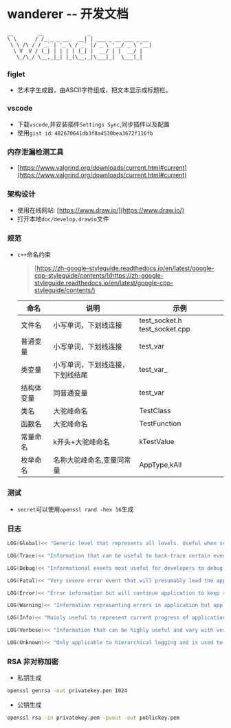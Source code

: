 # wanderer -- 开发文档

```
__        __              _                    
\ \      / /_ _ _ __   __| | ___ _ __ ___ _ __ 
 \ \ /\ / / _` | '_ \ / _` |/ _ \ '__/ _ \ '__|
  \ V  V / (_| | | | | (_| |  __/ | |  __/ |   
   \_/\_/ \__,_|_| |_|\__,_|\___|_|  \___|_|   
```

### figlet
* 艺术字生成器，由ASCII字符组成，把文本显示成标题栏。

### vscode
* 下载`vscode`,并安装插件`Settings Sync`,同步插件以及配置
* 使用`gist id`:  `482670641db3f8a4530bea3672f116fb`

### 内存泄漏检测工具
* [https://www.valgrind.org/downloads/current.html#current](https://www.valgrind.org/downloads/current.html#current)

### 架构设计
* 使用在线网站: [https://www.draw.io/](https://www.draw.io/)
* 打开本地`doc/develop.drawio`文件

### 规范

* `c++`命名约束

    > [https://zh-google-styleguide.readthedocs.io/en/latest/google-cpp-styleguide/contents/](https://zh-google-styleguide.readthedocs.io/en/latest/google-cpp-styleguide/contents/)

    |命名|说明|示例|
    |-|-|-|
    |文件名|小写单词，下划线连接|test_socket.h test_socket.cpp|
    |普通变量|小写单词，下划线连接|test_var|
    |类变量|小写单词，下划线连接，下划线结尾|test_var_|
    |结构体变量|同普通变量|test_var|
    |类名|大驼峰命名|TestClass|
    |函数名|大驼峰命名|TestFunction|
    |常量命名|k开头+大驼峰命名|kTestValue|
    |枚举命名|名称大驼峰命名,变量同常量|AppType,kAll|

### 测试
* `secret`可以使用`openssl rand -hex 16`生成


### 日志  
```c++
LOG(Global)<< "Generic level that represents all levels. Useful when setting global configuration for all levels.";

LOG(Trace)<< "Information that can be useful to back-trace certain events - mostly useful than debug logs.";

LOG(Debug)<< "Informational events most useful for developers to debug application. Only applicable if NDEBUG is not defined (for non-VC++) or _DEBUG is defined (for VC++).";

LOG(Fatal)<< "Very severe error event that will presumably lead the application to abort.";

LOG(Error)<< "Error information but will continue application to keep running.";

LOG(Warning)<< "Information representing errors in application but application will keep running.";

LOG(Info)<< "Mainly useful to represent current progress of application.";

LOG(Verbose)<< "Information that can be highly useful and vary with verbose logging level. Verbose logging is not applicable to hierarchical logging.";

LOG(Unknown)<< "Only applicable to hierarchical logging and is used to turn off logging completely.";
```

### RSA 非对称加密

* 私钥生成
```sh
openssl genrsa -out privatekey.pen 1024
```
* 公钥生成
```sh
openssl rsa -in privatekey.pem -puout -out publickey.pem 
```
